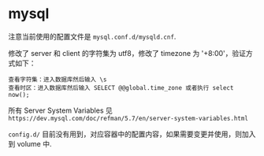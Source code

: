 # mysql

注意当前使用的配置文件是 `mysql.conf.d/mysqld.cnf`.

修改了 server 和 client 的字符集为 utf8，修改了 timezone 为 '+8:00'，验证方式如下：
```
查看字符集：进入数据库然后输入 \s
查看时区：进入数据库然后输入 SELECT @@global.time_zone 或者执行 select now();
```

所有 Server System Variables 见 `https://dev.mysql.com/doc/refman/5.7/en/server-system-variables.html`

`config.d/` 目前没有用到，对应容器中的配置内容，如果需要变更并使用，则加入到 volume 中.
